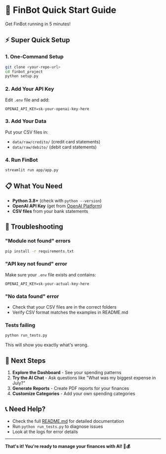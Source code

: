 # 🚀 FinBot Quick Start Guide

Get FinBot running in 5 minutes!

## ⚡ Super Quick Setup

### 1. **One-Command Setup**
```bash
git clone <your-repo-url>
cd finbot_project
python setup.py
```

### 2. **Add Your API Key**
Edit `.env` file and add:
```
OPENAI_API_KEY=sk-your-openai-key-here
```

### 3. **Add Your Data**
Put your CSV files in:
- `data/raw/credito/` (credit card statements)
- `data/raw/debito/` (debit card statements)

### 4. **Run FinBot**
```bash
streamlit run app/app.py
```

## 📋 What You Need

- **Python 3.8+** (check with `python --version`)
- **OpenAI API Key** (get from [OpenAI Platform](https://platform.openai.com/))
- **CSV files** from your bank statements

## 🔧 Troubleshooting

### **"Module not found" errors**
```bash
pip install -r requirements.txt
```

### **"API key not found" error**
Make sure your `.env` file exists and contains:
```
OPENAI_API_KEY=sk-your-actual-key-here
```

### **"No data found" error**
- Check that your CSV files are in the correct folders
- Verify CSV format matches the examples in README.md

### **Tests failing**
```bash
python run_tests.py
```
This will show you exactly what's wrong.

## 🎯 Next Steps

1. **Explore the Dashboard** - See your spending patterns
2. **Try the AI Chat** - Ask questions like "What was my biggest expense in July?"
3. **Generate Reports** - Create PDF reports for your finances
4. **Customize Categories** - Add your own spending categories

## 📞 Need Help?

- Check the full [README.md](README.md) for detailed documentation
- Run `python run_tests.py` to diagnose issues
- Look at the logs for error details

---

**That's it! You're ready to manage your finances with AI! 🤖💰** 